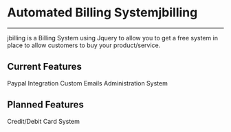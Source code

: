 <h1>Automated Billing System<b>jbilling</b></h1>

----------------

jbilling is a Billing System using Jquery to allow you to get a free system in place to allow customers to buy your product/service.

<h2>Current Features</h2>
Paypal Integration
Custom Emails
Administration System

<h2>Planned Features</h2>
Credit/Debit Card System